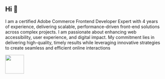 ## Hi 👋
I am a certified Adobe Commerce Frontend Developer Expert with 4 years of experience, delivering scalable, performance-driven front-end solutions across complex projects. I am passionate about enhancing web accessibility, user experience, and digital impact. My commitment lies in delivering high-quality, timely results while leveraging innovative strategies to create seamless and efficient online interactions

<a href="https://www.credly.com/badges/fda9d120-a86d-45e1-ab7d-a5ca54b69b0d/" rel="nofollow">
  <img src="" width="60" height="60" />
</a>
